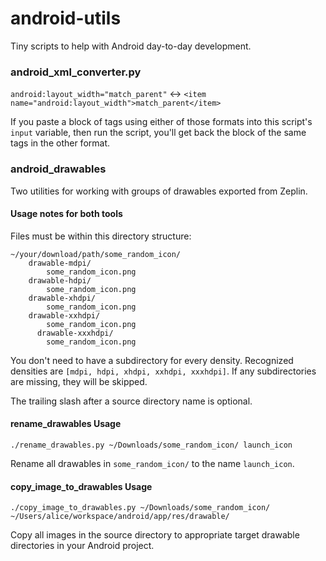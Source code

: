 # android-utils

Tiny scripts to help with Android day-to-day development.

### android_xml_converter.py
`android:layout_width="match_parent"` <-> `<item name="android:layout_width">match_parent</item>`

If you paste a block of tags using either of those formats into this script's `input` variable, then run the script, you'll get back the block of the same tags in the other format.

### android_drawables
Two utilities for working with groups of drawables exported from Zeplin.

#### Usage notes for both tools

Files must be within this directory structure:

```
~/your/download/path/some_random_icon/
    drawable-mdpi/
        some_random_icon.png
    drawable-hdpi/
        some_random_icon.png
    drawable-xhdpi/
        some_random_icon.png
    drawable-xxhdpi/
        some_random_icon.png
      drawable-xxxhdpi/
        some_random_icon.png
```

You don't need to have a subdirectory for every density. Recognized densities are `[mdpi, hdpi, xhdpi, xxhdpi, xxxhdpi]`. If any subdirectories are missing, they will be skipped.

The trailing slash after a source directory name is optional.

#### rename_drawables Usage

`./rename_drawables.py ~/Downloads/some_random_icon/ launch_icon`

Rename all drawables in `some_random_icon/` to the name `launch_icon`.

#### copy_image_to_drawables Usage

`./copy_image_to_drawables.py ~/Downloads/some_random_icon/ ~/Users/alice/workspace/android/app/res/drawable/`

Copy all images in the source directory to appropriate target drawable directories in your Android project.

